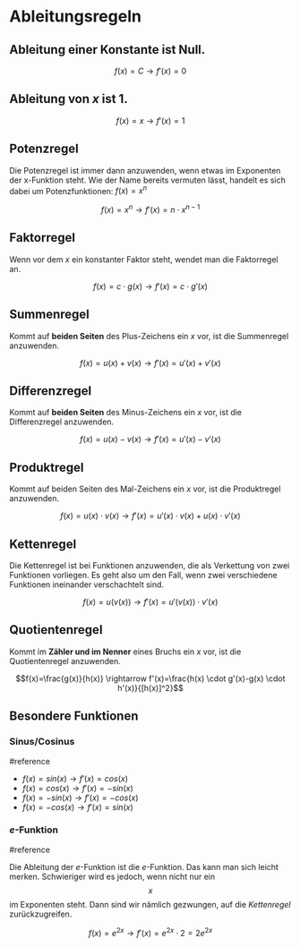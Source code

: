 # Ableitungsregeln
## Ableitung einer Konstante ist **Null**.

$$f(x)=C \rightarrow f'(x)=0$$

## Ableitung von $x$ ist $1$.

$$f(x)=x \rightarrow f'(x)=1$$

## Potenzregel
Die Potenzregel ist immer dann anzuwenden, wenn etwas im Exponenten der x-Funktion steht.
Wie der Name bereits vermuten lässt, handelt es sich dabei um Potenzfunktionen: $f(x)=x^n$

$$f(x)=x^n \rightarrow f'(x)=n \cdot x^{n-1}$$

## Faktorregel
Wenn vor dem $x$ ein konstanter Faktor steht, wendet man die Faktorregel an.

$$f(x)=c \cdot g(x) \rightarrow f'(x)=c \cdot g'(x)$$

## Summenregel
Kommt auf **beiden Seiten** des Plus-Zeichens ein $x$ vor, ist die Summenregel anzuwenden.

$$f(x)=u(x)+v(x) \rightarrow f'(x)=u'(x)+v'(x)$$

## Differenzregel
Kommt auf **beiden Seiten** des Minus-Zeichens ein $x$ vor, ist die Differenzregel anzuwenden.

$$f(x)=u(x)-v(x) \rightarrow f'(x)=u'(x)-v'(x)$$

## Produktregel
Kommt auf beiden Seiten des Mal-Zeichens ein $x$ vor, ist die Produktregel anzuwenden.

$$f(x)=u(x) \cdot v(x) \rightarrow f'(x)=u'(x) \cdot v(x)+u(x) \cdot v'(x)$$

## Kettenregel

Die Kettenregel ist bei Funktionen anzuwenden, die als Verkettung von zwei Funktionen vorliegen.
Es geht also um den Fall, wenn zwei verschiedene Funktionen ineinander verschachtelt sind.

$$f(x)=u(v(x)) \rightarrow f'(x)=u'(v(x)) \cdot v'(x)$$

## Quotientenregel
Kommt im **Zähler und im Nenner** eines Bruchs ein $x$ vor, ist die Quotientenregel anzuwenden.

$$f(x)=\frac{g(x)}{h(x)} \rightarrow f'(x)=\frac{h(x) \cdot g'(x)-g(x) \cdot h'(x)}{[h(x)]^2}$$

## Besondere Funktionen
### Sinus/Cosinus
#reference

* $f(x)=sin(x) \rightarrow f'(x)=cos(x)$
* $f(x)=cos(x) \rightarrow f'(x)=-sin(x)$
* $f(x)=-sin(x) \rightarrow f'(x)=-cos(x)$
* $f(x)=-cos(x) \rightarrow f'(x)=sin(x)$

### $e$-Funktion
#reference

Die Ableitung der $e$-Funktion ist die $e$-Funktion.
Das kann man sich leicht merken. Schwieriger wird es jedoch, wenn nicht nur ein $$x$$ im Exponenten steht. 
Dann sind wir nämlich gezwungen, auf die *Kettenregel* zurückzugreifen.

$$f(x)=e^{2x} \rightarrow f'(x)=e^{2x} \cdot 2 = 2e^{2x}$$

